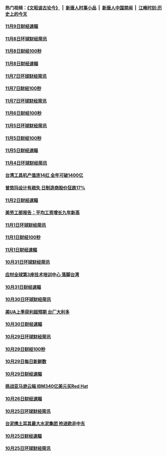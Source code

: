 #### 热门视频：[《文昭谈古论今》](https://github.com/gfw-breaker/wenzhao/blob/master/README.md?t=11100633) &nbsp;|&nbsp; [新唐人时事小品](https://github.com/gfw-breaker/ntdtv-comedy/blob/master/README.md?t=11100633) &nbsp;|&nbsp; [新唐人中国禁闻](https://github.com/gfw-breaker/ntdtv-news/blob/master/README.md?t=11100633) &nbsp;|&nbsp; [江峰时刻:历史上的今天](https://github.com/gfw-breaker/today-in-history/blob/master/README.md?t=11100633) 

#### [11月9日财经速瞄](../pages/news208/a1398742.md?t=11100633) 

#### [11月8日环球财经简讯](../pages/news208/a1398716.md?t=11100633) 

#### [11月8日财经100秒](../pages/news208/a1398701.md?t=11100633) 

#### [11月8日财经速瞄](../pages/news208/a1398608.md?t=11100633) 

#### [11月7日环球财经简讯](../pages/news208/a1398563.md?t=11100633) 

#### [11月7日财经100秒](../pages/news208/a1398546.md?t=11100633) 

#### [11月7日环球财经简讯](../pages/news208/a1398431.md?t=11100633) 

#### [11月6日财经100秒](../pages/news208/a1398407.md?t=11100633) 

#### [11月5日环球财经简讯](../pages/news208/a1398262.md?t=11100633) 

#### [11月5日财经100秒](../pages/news208/a1398249.md?t=11100633) 

#### [11月5日财经速瞄](../pages/news208/a1398159.md?t=11100633) 

#### [11月4日环球财经简讯](../pages/news208/a1398126.md?t=11100633) 

#### [台湾工具机产值连14红 全年可破1400亿](../pages/news208/a1398100.md?t=11100633) 

#### [普悠玛设计有疏失 日制造商股价狂跌17%](../pages/news208/a1398015.md?t=11100633) 

#### [11月2日财经速瞄](../pages/news208/a1397864.md?t=11100633) 

#### [美劳工部报告：平均工资增长九年新高](../pages/news208/a1397816.md?t=11100633) 

#### [11月1日环球财经简讯](../pages/news208/a1397814.md?t=11100633) 

#### [11月1日财经100秒](../pages/news208/a1397785.md?t=11100633) 

#### [11月1日财经速瞄](../pages/news208/a1397712.md?t=11100633) 

#### [10月31日环球财经简讯](../pages/news208/a1397656.md?t=11100633) 

#### [应材全球第3座技术培训中心 落脚台湾](../pages/news208/a1397640.md?t=11100633) 

#### [10月31日财经速瞄](../pages/news208/a1397568.md?t=11100633) 

#### [10月30日环球财经简讯](../pages/news208/a1397518.md?t=11100633) 

#### [美UA上季获利超预期 台厂大利多](../pages/news208/a1397486.md?t=11100633) 

#### [10月30日财经速瞄](../pages/news208/a1397400.md?t=11100633) 

#### [10月29日环球财经简讯](../pages/news208/a1397356.md?t=11100633) 

#### [10月29日财经100秒](../pages/news208/a1397325.md?t=11100633) 

#### [10月29日每日新鲜数](../pages/news208/a1397258.md?t=11100633) 

#### [10月29日财经速瞄](../pages/news208/a1397251.md?t=11100633) 

#### [挑战亚马逊云端 IBM340亿美元买Red Hat](../pages/news208/a1397170.md?t=11100633) 

#### [10月26日财经速瞄](../pages/news208/a1396948.md?t=11100633) 

#### [10月25日环球财经简讯](../pages/news208/a1396909.md?t=11100633) 

#### [台泥携土耳其最大水泥集团 抢进欧非中东](../pages/news208/a1396899.md?t=11100633) 

#### [10月25日财经速瞄](../pages/news208/a1396828.md?t=11100633) 

#### [10月25日环球财经简讯](../pages/news208/a1396771.md?t=11100633) 

